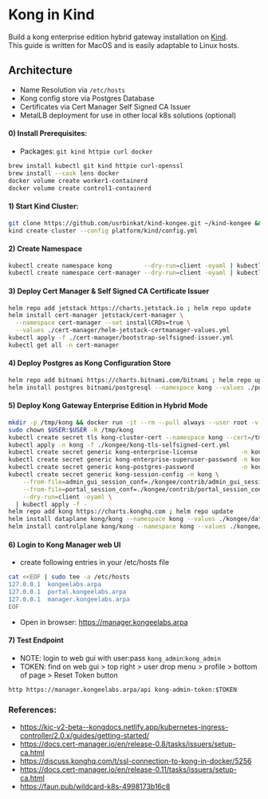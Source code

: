 # Kong in Kind
Build a kong enterprise edition hybrid gateway installation on [Kind](https://kind.sigs.k8s.io).    
This guide is written for MacOS and is easily adaptable to Linux hosts.    

## Architecture
  - Name Resolution via `/etc/hosts`    
  - Kong config store via Postgres Database    
  - Certificates via Cert Manager Self Signed CA Issuer   
  - MetalLB deployment for use in other local k8s solutions (optional)
    
#### 0) Install Prerequisites:
  - Packages: `git kind httpie curl docker`    
    
```sh
brew install kubectl git kind httpie curl-openssl
brew install --cask lens docker
docker volume create worker1-containerd
docker volume create control1-containerd
```
    
#### 1) Start Kind Cluster:
```sh
git clone https://github.com/usrbinkat/kind-kongee.git ~/kind-kongee && cd ~/kind-kongee
kind create cluster --config platform/kind/config.yml
```

#### 2) Create Namespace
```sh
kubectl create namespace kong         --dry-run=client -oyaml | kubectl apply -f -
kubectl create namespace cert-manager --dry-run=client -oyaml | kubectl apply -f -
```
    
#### 3) Deploy Cert Manager & Self Signed CA Certificate Issuer
```sh
helm repo add jetstack https://charts.jetstack.io ; helm repo update
helm install cert-manager jetstack/cert-manager \
  --namespace cert-manager --set installCRDs=true \
  --values ./cert-manager/helm-jetstack-certmanager-values.yml
kubectl apply -f ./cert-manager/bootstrap-selfsigned-issuer.yml
kubectl get all -n cert-manager
```
    
#### 4) Deploy Postgres as Kong Configuration Store
```sh
helm repo add bitnami https://charts.bitnami.com/bitnami ; helm repo update
helm install postgres bitnami/postgresql --namespace kong --values ./postgres/values.yml
```
    
#### 5) Deploy Kong Gateway Enterprise Edition in Hybrid Mode
```sh
mkdir -p /tmp/kong && docker run -it --rm --pull always --user root -v /tmp/kong:/tmp/kong:z docker.io/kong/kong -- kong hybrid gen_cert /tmp/kong/tls.crt /tmp/kong/tls.key
sudo chown $USER:$USER -R /tmp/kong
kubectl create secret tls kong-cluster-cert --namespace kong --cert=/tmp/kong/tls.crt --key=/tmp/kong/tls.key --dry-run=client -oyaml | kubectl apply -f -
kubectl apply -n kong -f ./kongee/kong-tls-selfsigned-cert.yml
kubectl create secret generic kong-enterprise-license            -n kong --from-file=license=${HOME}/.kong-license-data/license.json --dry-run=client -oyaml | kubectl apply -n kong -f -
kubectl create secret generic kong-enterprise-superuser-password -n kong --from-literal=password='kong_admin'                        --dry-run=client -oyaml | kubectl apply -n kong -f -
kubectl create secret generic kong-postgres-password             -n kong --from-literal=password=kong                                --dry-run=client -oyaml | kubectl apply -n kong -f -
kubectl create secret generic kong-session-config -n kong \
    --from-file=admin_gui_session_conf=./kongee/contrib/admin_gui_session_conf \
    --from-file=portal_session_conf=./kongee/contrib/portal_session_conf \
    --dry-run=client -oyaml \
  | kubectl apply -f -
helm repo add kong https://charts.konghq.com ; helm repo update
helm install dataplane kong/kong --namespace kong --values ./kongee/dataplane.yml --set ingressController.installCRDs=false
helm install controlplane kong/kong --namespace kong --values ./kongee/controlplane.yml --set ingressController.installCRDs=false
```
    
#### 6) Login to Kong Manager web UI
  - create following entries in your /etc/hosts file    
```sh
cat <<EOF | sudo tee -a /etc/hosts
127.0.0.1  kongeelabs.arpa
127.0.0.1  portal.kongeelabs.arpa
127.0.0.1  manager.kongeelabs.arpa
EOF
```
  - Open in browser: https://manager.kongeelabs.arpa    
    
#### 7) Test Endpoint
  - NOTE: login to web gui with user:pass `kong_admin`:`kong_admin`
  - TOKEN: find on web gui > top right > user drop menu > profile > bottom of page > Reset Token button
```
http https://manager.kongeelabs.arpa/api kong-admin-token:$TOKEN
```
    
### References:
  - https://kic-v2-beta--kongdocs.netlify.app/kubernetes-ingress-controller/2.0.x/guides/getting-started/    
  - https://docs.cert-manager.io/en/release-0.8/tasks/issuers/setup-ca.html    
  - https://discuss.konghq.com/t/ssl-connection-to-kong-in-docker/5256    
  - https://docs.cert-manager.io/en/release-0.11/tasks/issuers/setup-ca.html    
  - https://faun.pub/wildcard-k8s-4998173b16c8
